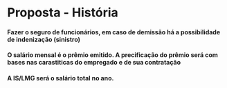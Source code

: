 # Proposta - História #
#### Fazer o seguro de funcionários, em caso de demissão há a possibilidade de indenização (sinistro) ####
#### O salário mensal é o prêmio emitido. A precificação do prêmio será com bases nas carastiticas do empregado e de sua contratação ####
#### A IS/LMG será o salário total no ano. ####
